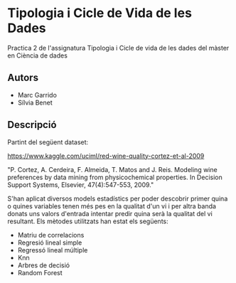# Tipologia i Cicle de Vida de les Dades

Practica 2 de l'assignatura Tipologia i Cicle de vida de les dades del màster en Ciència de dades

## Autors

* Marc Garrido
* Sílvia Benet

## Descripció

 Partint del següent dataset:
 
 https://www.kaggle.com/uciml/red-wine-quality-cortez-et-al-2009

"P. Cortez, A. Cerdeira, F. Almeida, T. Matos and J. Reis.
Modeling wine preferences by data mining from physicochemical properties. In Decision Support Systems, Elsevier, 47(4):547-553, 2009."
 
 S'han aplicat diversos models estadístics per poder descobrir primer quina o quines variables tenen més pes en la qualitat d'un vi i per altra banda donats uns valors d'entrada intentar predir quina serà la qualitat del vi resultant. Els mètodes utilitzats han estat els següents:
 
 * Matriu de correlacions 
 * Regresió lineal simple
 * Regressó lineal múltiple
 * Knn
 * Arbres de decisió
 * Random Forest

